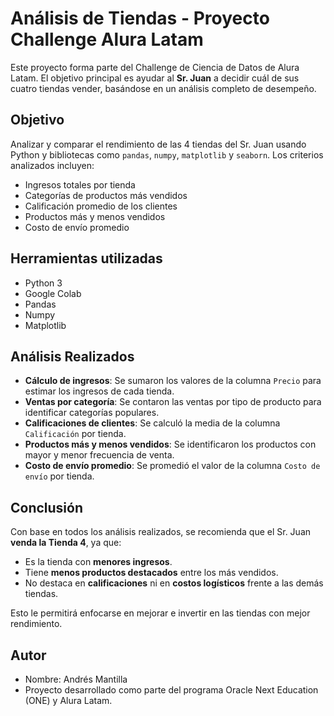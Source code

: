 # Análisis de Tiendas - Proyecto Challenge Alura Latam

Este proyecto forma parte del Challenge de Ciencia de Datos de Alura Latam. El objetivo principal es ayudar al **Sr. Juan** a decidir cuál de sus cuatro tiendas vender, basándose en un análisis completo de desempeño.

## Objetivo

Analizar y comparar el rendimiento de las 4 tiendas del Sr. Juan usando Python y bibliotecas como `pandas`, `numpy`, `matplotlib` y `seaborn`. Los criterios analizados incluyen:

- Ingresos totales por tienda
- Categorías de productos más vendidos
- Calificación promedio de los clientes
- Productos más y menos vendidos
- Costo de envío promedio

## Herramientas utilizadas

- Python 3
- Google Colab
- Pandas
- Numpy
- Matplotlib

## Análisis Realizados

- **Cálculo de ingresos**: Se sumaron los valores de la columna `Precio` para estimar los ingresos de cada tienda.
- **Ventas por categoría**: Se contaron las ventas por tipo de producto para identificar categorías populares.
- **Calificaciones de clientes**: Se calculó la media de la columna `Calificación` por tienda.
- **Productos más y menos vendidos**: Se identificaron los productos con mayor y menor frecuencia de venta.
- **Costo de envío promedio**: Se promedió el valor de la columna `Costo de envío` por tienda.

## Conclusión

Con base en todos los análisis realizados, se recomienda que el Sr. Juan **venda la Tienda 4**, ya que:

- Es la tienda con **menores ingresos**.
- Tiene **menos productos destacados** entre los más vendidos.
- No destaca en **calificaciones** ni en **costos logísticos** frente a las demás tiendas.

Esto le permitirá enfocarse en mejorar e invertir en las tiendas con mejor rendimiento.

## Autor

- Nombre: Andrés Mantilla
- Proyecto desarrollado como parte del programa Oracle Next Education (ONE) y Alura Latam.
